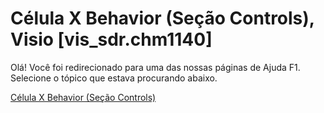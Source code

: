 
# Célula X Behavior (Seção Controls), Visio [vis_sdr.chm1140]

Olá! Você foi redirecionado para uma das nossas páginas de Ajuda F1. Selecione o tópico que estava procurando abaixo.

[Célula X Behavior (Seção Controls)](http://msdn.microsoft.com/library/82423d08-b6ce-0f23-8b61-354c3e5f323e%28Office.15%29.aspx)
